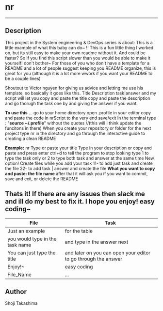 # nr
---
## Description

This project in the System engineering & DevOps series is about:
This is a little example of what this baby can do~
!! This is a fun little thing I worked on, but its still easy to make your own readme without it. And could be faster? So if you find this script slower than you would be able to make it yourself! don't bother~
For those of you who don't have a template for a README and a lot of people suggest
keeping you README organize, this is great for you (although it is a lot more wwork if you want your README to be a couple lines)

Shoutout to Victor nguyen for giving us advice and letting me use his template, so basically it goes like this.
Title
Description
task|answer
and my script will
let you copy and paste the title
copy and paste the description
and go thorugh the task one by and giving the answer if you want.

**To use this** ... 
go to your home directory
open .profile in your editor
copy and paste the code in nrScript to the very end
save/exit
In the terminal type :
"**source ~/.profile**" without the quotes //(this will I think update the funcitons in there)
When you create your repository or folder for the next project
type nr in the directory and go through the interactive guide to creating a clean README

**Example:** 
nr
Type or paste your title
Type in your description or copy and paste and press enter
ctrl+d to tell the program to stop looking
type 1 to type the task only or 2 to type both task and answer at the same time
New option! Create files while you add your task
11- to add just task and create the file
22- to add task | answer and create the file
**What you want to copy and paste: the file name**
after that it will ask you if you want to commit, save and exit, or delete the README

Thats it! If there are any issues then slack me and ill do my best to fix it.
I hope you enjoy! easy coding~
---
File|Task
---|---
Just an example | for the table
you would type in the task name | and type in the answer next
You can just type the title | and later on you can open your editor to go through the answer
Enjoy!~ | easy coding
File_Name | ...

## Author
Shoji Takashima
